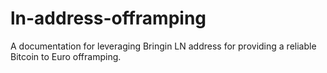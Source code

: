 # ln-address-offramping
A documentation for leveraging Bringin LN address for providing a reliable Bitcoin to Euro offramping. 
